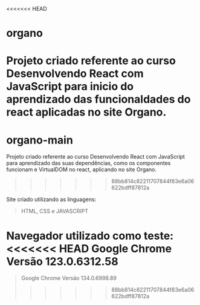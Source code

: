 <<<<<<< HEAD
# organo
Projeto criado referente ao curso Desenvolvendo React com JavaScript para inicio do aprendizado das funcionaldades do react aplicadas no site Organo.
=======
# organo-main
Projeto criado referente ao curso Desenvolvendo React com JavaScript para aprendizado das suas dependências, como os componentes funcionam e VirtualDOM no react, aplicando no site Organo.
>>>>>>> 88bb814c82211707844f83e6a06622bdff87812a

Site criado utilizando as linguagens:
> HTML, CSS e JAVASCRIPT

Navegador utilizado como teste:
<<<<<<< HEAD
Google Chrome Versão 123.0.6312.58
=======
> Google Chrome Versão 134.0.6998.89
>>>>>>> 88bb814c82211707844f83e6a06622bdff87812a
